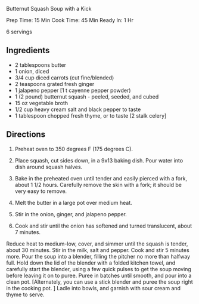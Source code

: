 Butternut Squash Soup with a Kick

Prep Time: 15 Min
Cook Time: 45 Min
Ready In: 1 Hr

6 servings

## Ingredients
- 2 tablespoons butter
- 1 onion, diced
- 3/4 cup diced carrots (cut fine/blended)
- 2 teaspoons grated fresh ginger
- 1 jalapeno pepper [1 t cayenne pepper powder)
- 1 (2 pound) butternut squash - peeled, seeded, and cubed
- 15 oz vegetable broth
- 1/2 cup heavy cream
    salt and black pepper to taste
- 1 tablespoon chopped fresh thyme, or to taste
    [2 stalk celery]


## Directions
1. Preheat oven to 350 degrees F (175 degrees C).
2. Place squash, cut sides down, in a 9x13 baking dish. Pour water into dish around squash halves.
3. Bake in the preheated oven until tender and easily pierced with a fork, about 1 1/2 hours. Carefully remove the skin with a fork; it should be very easy to remove.


1. Melt the butter in a large pot over medium heat.
2. Stir in the onion, ginger, and jalapeno pepper.
3. Cook and stir until the onion has softened and turned translucent, about 7 minutes.

Reduce heat to medium-low, cover, and simmer until the squash is tender, about 30 minutes.
Stir in the milk, salt and pepper.
Cook and stir 5 minutes more.
Pour the soup into a blender, filling the pitcher no more than halfway full.
Hold down the lid of the blender with a folded kitchen towel, and carefully start the blender, using a few quick pulses to get the soup moving before leaving it on to puree. Puree in batches until smooth, and pour into a clean pot.
   [Alternately, you can use a stick blender and puree the soup right in the cooking pot. ]
Ladle into bowls, and garnish with sour cream and thyme to serve.

